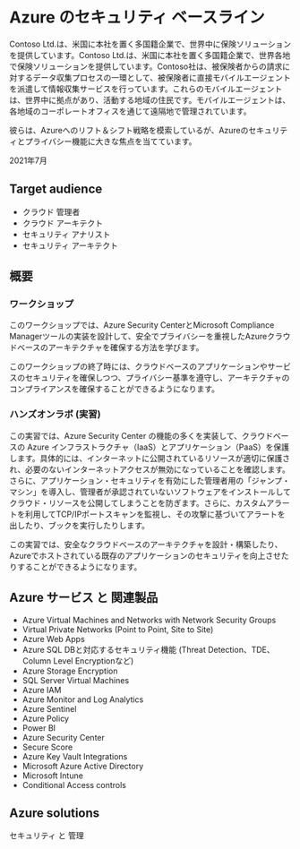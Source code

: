 # Azure のセキュリティ ベースライン

Contoso Ltd.は、米国に本社を置く多国籍企業で、世界中に保険ソリューションを提供しています。Contoso Ltd.は、米国に本社を置く多国籍企業で、世界各地で保険ソリューションを提供しています。Contoso社は、被保険者からの請求に対するデータ収集プロセスの一環として、被保険者に直接モバイルエージェントを派遣して情報収集サービスを行っています。これらのモバイルエージェントは、世界中に拠点があり、活動する地域の住民です。モバイルエージェントは、各地域のコーポレートオフィスを通じて遠隔地で管理されています。

彼らは、Azureへのリフト＆シフト戦略を模索しているが、Azureのセキュリティとプライバシー機能に大きな焦点を当てています。

2021年7月

## Target audience

- クラウド 管理者
- クラウド アーキテクト
- セキュリティ アナリスト
- セキュリティ アーキテクト

## 概要

### ワークショップ

このワークショップでは、Azure Security CenterとMicrosoft Compliance Managerツールの実装を設計して、安全でプライバシーを重視したAzureクラウドベースのアーキテクチャを確保する方法を学びます。

このワークショップの終了時には、クラウドベースのアプリケーションやサービスのセキュリティを確保しつつ、プライバシー基準を遵守し、アーキテクチャのコンプライアンスを確保することができるようになります。

### ハンズオンラボ (実習)

この実習では、Azure Security Center の機能の多くを実装して、クラウドベースの Azure インフラストラクチャ（IaaS）とアプリケーション（PaaS）を保護します。具体的には、インターネットに公開されているリソースが適切に保護され、必要のないインターネットアクセスが無効になっていることを確認します。さらに、アプリケーション・セキュリティを有効にした管理者用の「ジャンプ・マシン」を導入し、管理者が承認されていないソフトウェアをインストールしてクラウド・リソースを公開してしまうことを防ぎます。さらに、カスタムアラートを利用してTCP/IPポートスキャンを監視し、その攻撃に基づいてアラートを出したり、ブックを実行したりします。

この実習では、安全なクラウドベースのアーキテクチャを設計・構築したり、Azureでホストされている既存のアプリケーションのセキュリティを向上させたりすることができるようになります。

## Azure サービス と 関連製品

- Azure Virtual Machines and Networks with Network Security Groups
- Virtual Private Networks (Point to Point, Site to Site)
- Azure Web Apps
- Azure SQL DBと対応するセキュリティ機能 (Threat Detection、TDE、Column Level Encryptionなど)
- Azure Storage Encryption
- SQL Server Virtual Machines
- Azure IAM
- Azure Monitor and Log Analytics
- Azure Sentinel
- Azure Policy
- Power BI
- Azure Security Center
- Secure Score
- Azure Key Vault Integrations
- Microsoft Azure Active Directory
- Microsoft Intune
- Conditional Access controls

## Azure solutions

セキュリティ と 管理


